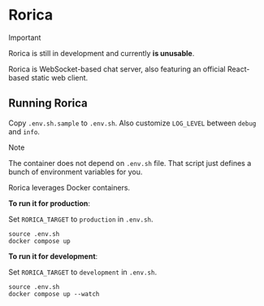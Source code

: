 # Rorica

> [!IMPORTANT]
> Rorica is still in development and currently **is unusable**.

Rorica is WebSocket-based chat server, also featuring an official React-based
static web client.

## Running Rorica
Copy `.env.sh.sample` to `.env.sh`. Also customize `LOG_LEVEL` between `debug`
and `info`.

> [!NOTE]
> The container does not depend on `.env.sh` file. That script just
> defines a bunch of environment variables for you.

Rorica leverages Docker containers.

**To run it for production**:

Set `RORICA_TARGET` to `production` in `.env.sh`.

```shell
source .env.sh
docker compose up
```

**To run it for development**:

Set `RORICA_TARGET` to `development` in `.env.sh`.

```shell
source .env.sh
docker compose up --watch
```
